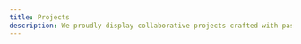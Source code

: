 ```yaml
---
title: Projects
description: We proudly display collaborative projects crafted with passion, simplicity, and creativity!
---
```


